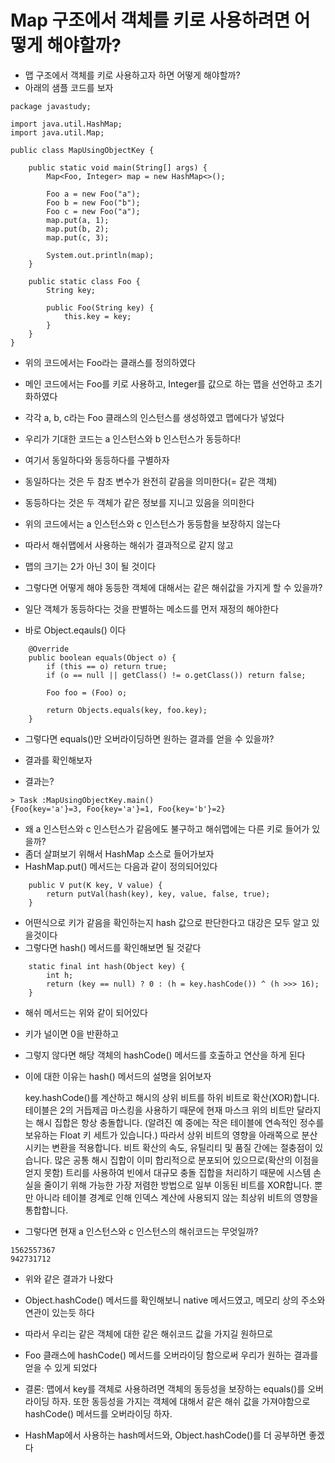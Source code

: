 # Map 구조에서 객체를 키로 사용하려면 어떻게 해야할까?

- 맵 구조에서 객체를 키로 사용하고자 하면 어떻게 해야할까?
- 아래의 샘플 코드를 보자

```
package javastudy;

import java.util.HashMap;
import java.util.Map;

public class MapUsingObjectKey {

    public static void main(String[] args) {
        Map<Foo, Integer> map = new HashMap<>();

        Foo a = new Foo("a");
        Foo b = new Foo("b");
        Foo c = new Foo("a");
        map.put(a, 1);
        map.put(b, 2);
        map.put(c, 3);

        System.out.println(map);
    }

    public static class Foo {
        String key;

        public Foo(String key) {
            this.key = key;
        }
    }
}
```

- 위의 코드에서는 Foo라는 클래스를 정의하였다
- 메인 코드에서는 Foo를 키로 사용하고, Integer를 값으로 하는 맵을 선언하고 초기화하였다
- 각각 a, b, c라는 Foo 클래스의 인스턴스를 생성하였고 맵에다가 넣었다

- 우리가 기대한 코드는 a 인스턴스와 b 인스턴스가 동등하다!
- 여기서 동일하다와 동등하다를 구별하자
- 동일하다는 것은 두 참조 변수가 완전히 같음을 의미한다(= 같은 객체)
- 동등하다는 것은 두 객체가 같은 정보를 지니고 있음을 의미한다

- 위의 코드에서는 a 인스턴스와 c 인스턴스가 동등함을 보장하지 않는다
- 따라서 해쉬맵에서 사용하는 해쉬가 결과적으로 같지 않고
- 맵의 크기는 2가 아닌 3이 될 것이다

- 그렇다면 어떻게 해야 동등한 객체에 대해서는 같은 해쉬값을 가지게 할 수 있을까?
- 일단 객체가 동등하다는 것을 판별하는 메소드를 먼저 재정의 해야한다
- 바로 Object.eqauls() 이다

```
    @Override
    public boolean equals(Object o) {
        if (this == o) return true;
        if (o == null || getClass() != o.getClass()) return false;

        Foo foo = (Foo) o;

        return Objects.equals(key, foo.key);
    }
```

- 그렇다면 equals()만 오버라이딩하면 원하는 결과를 얻을 수 있을까?
- 결과를 확인해보자

- 결과는?

```
> Task :MapUsingObjectKey.main()
{Foo{key='a'}=3, Foo{key='a'}=1, Foo{key='b'}=2}
```

- 왜 a 인스턴스와 c 인스턴스가 같음에도 불구하고 해쉬맵에는 다른 키로 들어가 있을까?
- 좀더 살펴보기 위해서 HashMap 소스로 들어가보자
- HashMap.put() 메서드는 다음과 같이 정의되어있다

```
    public V put(K key, V value) {
        return putVal(hash(key), key, value, false, true);
    }
```

- 어떤식으로 키가 같음을 확인하는지 hash 값으로 판단한다고 대강은 모두 알고 있을것이다
- 그렇다면 hash() 메서드를 확인해보면 될 것같다

```
    static final int hash(Object key) {
        int h;
        return (key == null) ? 0 : (h = key.hashCode()) ^ (h >>> 16);
    }
```

- 해쉬 메서드는 위와 같이 되어있다
- 키가 널이면 0을 반환하고
- 그렇지 않다면 해당 객체의 hashCode() 메서드를 호출하고 연산을 하게 된다

- 이에 대한 이유는 hash() 메서드의 설명을 읽어보자

  key.hashCode()를 계산하고 해시의 상위 비트를 하위 비트로 확산(XOR)합니다. 테이블은 2의 거듭제곱 마스킹을 사용하기 때문에 현재 마스크 위의 비트만 달라지는 해시 집합은 항상 충돌합니다. (알려진 예 중에는 작은 테이블에 연속적인 정수를 보유하는 Float 키 세트가 있습니다.) 따라서 상위 비트의 영향을 아래쪽으로 분산시키는 변환을 적용합니다. 비트 확산의 속도, 유틸리티 및 품질 간에는 절충점이 있습니다. 많은 공통 해시 집합이 이미 합리적으로 분포되어 있으므로(확산의 이점을 얻지 못함) 트리를 사용하여 빈에서 대규모 충돌 집합을 처리하기 때문에 시스템 손실을 줄이기 위해 가능한 가장 저렴한 방법으로 일부 이동된 비트를 XOR합니다. 뿐만 아니라 테이블 경계로 인해 인덱스 계산에 사용되지 않는 최상위 비트의 영향을 통합합니다.

- 그렇다면 현재 a 인스턴스와 c 인스턴스의 해쉬코드는 무엇일까?

```
1562557367
942731712
```

- 위와 같은 결과가 나왔다
- Object.hashCode() 메서드를 확인해보니 native 메서드였고, 메모리 상의 주소와 연관이 있는듯 하다
- 따라서 우리는 같은 객체에 대한 같은 해쉬코드 값을 가지길 원하므로
- Foo 클래스에 hashCode() 메서드를 오버라이딩 함으로써 우리가 원하는 결과를 얻을 수 있게 되었다

- 결론: 맵에서 key를 객체로 사용하려면 객체의 동등성을 보장하는 equals()를 오버라이딩 하자. 또한 동등성을 가지는 객체에 대해서 같은 해쉬 값을 가져야함으로 hashCode() 메서드를 오버라이딩 하자.

- HashMap에서 사용하는 hash메서드와, Object.hashCode()를 더 공부하면 좋겠다
